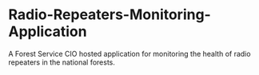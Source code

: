# Radio-Repeaters-Monitoring-Application
A Forest Service CIO hosted application for monitoring the health of radio repeaters in the national forests.
